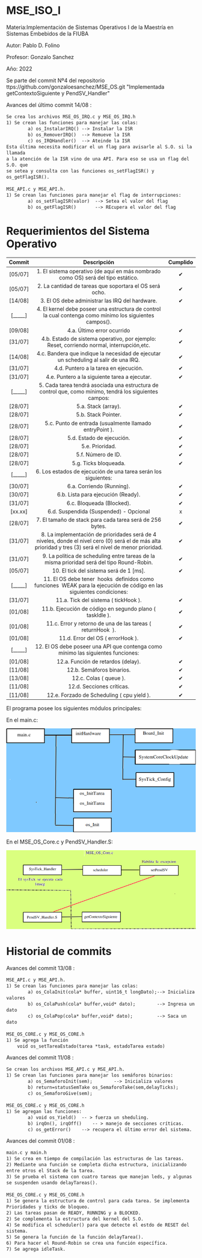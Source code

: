 # MSE_ISO_I
Materia:Implementación de Sistemas Operativos I de la Maestría en Sistemas Embebidos de la FIUBA

Autor: Pablo D. Folino

Profesor: Gonzalo Sanchez

Año: 2022

Se parte del commit  Nº4 del repositorio ttps://github.com/gonzaloesanchez/MSE_OS.git "Implementada getContextoSiguiente y PendSV_Handler"

Avances del último commit 14/08 :

	Se crea los archivos MSE_OS_IRQ.c y MSE_OS_IRQ.h
	1) Se crean las funciones para manejar las colas:
			a) os_InstalarIRQ() --> Instalar la ISR
			b) os_RemoverIRQ()  --> Remueve la ISR
			c) os_IRQHandler()	--> Ateinde la ISR
	Esta última necesita modificar el un flag para avisarle al S.O. si la llamada
	a la atención de la ISR vino de una API. Para eso se usa un flag del S.O. que 
	se setea y consulta con las funciones os_setFlagISR() y os_getFlagISR().
			
	MSE_API.c y MSE_API.h.
	1) Se crean las funciones para manejar el flag de interrupciones:
			a) os_setFlagISR(valor)  --> Setea el valor del flag
			b) os_getFlagISR()  	 --> REcupera el valor del flag


# Requerimientos del Sistema Operativo

| Commit | Descripción | Cumplido |
| :-: | :-: | :-: |
[05/07] | 1. El sistema operativo (de aquí en más nombrado como OS) será del tipo estático.| ✔ |
[05/07] | 2. La cantidad de tareas que soportara el OS será ocho. | ✔ |
[14/08] | 3. El OS debe administrar las IRQ del hardware.  | ✔ |
[_____] | 4. El kernel debe poseer una estructura de control la cual contenga como mínimo los siguientes campos(). |   |
[09/08] | 4.a. Último error ocurrido | ✔ |
[31/07] | 4.b. Estado de sistema operativo, por ejemplo: Reset, corriendo normal, interrupción,etc. | ✔ |
[14/08] | 4.c. Bandera que indique la necesidad de ejecutar un scheduling al salir de una IRQ.| ✔ |
[31/07] | 4.d. Puntero a la tarea en ejecución.| ✔ |
[31/07] | 4.e. Puntero a la siguiente tarea a ejecutar. | ✔ |
[_____] | 5. Cada tarea tendrá asociada una estructura de control que, como mínimo, tendrá los siguientes campos: |   |
[28/07] | 5.a. Stack (array). | ✔ |
[28/07] | 5.b. Stack Pointer. | ✔ |
[28/07] | 5.c. Punto de entrada (usualmente llamado ​ entryPoint ).| ✔ |
[28/07] | 5.d. Estado de ejecución. | ✔ |
[28/07] | 5.e. Prioridad. | ✔ |
[28/07] | 5.f. Número de ID. | ✔ |
[28/07] | 5.g. Ticks bloqueada.| ✔ |
[_____] | 6. Los estados de ejecución de una tarea serán los siguientes: |   |
[30/07] | 6.a. Corriendo (Running). | ✔ |
[30/07] | 6.b. Lista para ejecución (Ready). | ✔ |
[31/07] | 6.c. Bloqueada (Blocked).| ✔ |
[xx.xx] | 6.d. Suspendida (Suspended) - ​ Opcional | x |
[28/07] | 7. El tamaño de stack para cada tarea será de 256 bytes. | ✔ |
[31/07] | 8. La implementación de prioridades será de 4 niveles, donde el nivel cero (0) será el de más alta prioridad y tres (3) será el nivel de menor prioridad. | ✔ |
[31/07] | 9. La política de scheduling entre tareas de la misma prioridad será del tipo Round-Robin. | ✔ |
[05/07] | 10. El tick del sistema será de 1 [ms].| ✔ |
[_____] | 11. El OS debe tener ​ hooks ​ definidos como funciones ​ WEAK​ para la ejecución de código en las siguientes condiciones: |   |
[31/07] | 11.a. Tick del sistema (​ tickHook ). | ✔ |
[01/08] | 11.b. Ejecución de código en segundo plano (​ taskIdle ). | ✔ |
[01/08] | 11.c. Error y retorno de una de las tareas (​ returnHook ​ ).| ✔ |
[01/08] | 11.d. Error del OS (​ errorHook ). | ✔ |
[_____] | 12. El OS debe poseer una API que contenga como mínimo las siguientes funciones:|   |
[01/08] | 12.a. Función de retardos (delay). | ✔ |
[11/08] | 12.b. Semáforos binarios. | ✔ |
[13/08] | 12.c. Colas (​ queue ).| ✔ |
[11/08] | 12.d. Secciones críticas. | ✔ |
[11/08] | 12.e. Forzado de Scheduling (​ cpu yield ). | ✔ |


El programa posee los siguientes módulos principales:

En el main.c:

![](/documento/diagrama_principal.png)


En el MSE_OS_Core.c y PendSV_Handler.S:

![](/documento/diagrama.png)


# Historial de commits

Avances del commit 13/08 :
	
	MSE_API.c y MSE_API.h.
	1) Se crean las funciones para manejar las colas:
			a) os_ColaInit(cola* buffer, uint16_t longDato);--> Inicializa valores
			b) os_ColaPush(cola* buffer,void* dato); 		--> Ingresa un dato
			c) os_ColaPop(cola* buffer,void* dato);			--> Saca un dato
	
	MSE_OS_CORE.c y MSE_OS_CORE.h
	1) Se agrega la función  
		void os_setTareaEstado(tarea *task, estadoTarea estado)

Avances del commit 11/08 :

	Se crean los archivos MSE_API.c y MSE_API.h.
	1) Se crean las funciones para manejar los semáforos binarios:
			a) os_SemaforoInit(sem); 		--> Inicializa valores
			b) return=statusSemTake os_SemaforoTake(sem,delayTicks);
			c) os_SemaforoGive(sem);
		
	MSE_OS_CORE.c y MSE_OS_CORE.h
	1) Se agregan las funciones:
			a) void os_Yield()	-- > fuerza un sheduling.
			b) irqOn(), irqOff()	-- > manejo de secciones críticas.
			c) os_getError() 	--> recupera el último error del sistema.


Avances del commit 01/08 :
 
	main.c y main.h
	1) Se crea en tiempo de compilación las estructuras de las tareas.
	2) Mediante una función se completa dicha estructura, inicializando entre otros el Stack de la tarea.
	3) Se prueba el sistema con cuatro tareas que manejan leds, y algunas se suspenden usando delayTareas().
	
	MSE_OS_CORE.c y MSE_OS_CORE.h
	1) Se genera la estructura de control para cada tarea. Se implementa Prioridades y ticks de bloqueo.
	2) Las tareas pasan de READY, RUNNING y a BLOCKED.
	2) Se complementa la estructura del kernel del S.O.
	4) Se modifica el scheduler() para que detecte el estdo de RESET del sistema.
	5) Se genera la función de la función delayTarea().
	6) Para hacer el Round-Robin se crea una función específica.
	7) Se agrega idleTask.

